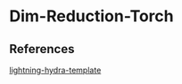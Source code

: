 # Dim-Reduction-Torch




## References

[lightning-hydra-template](https://github.com/ashleve/lightning-hydra-template)

